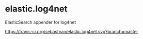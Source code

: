 # elastic.log4net
ElasticSearch appender for log4net

https://travis-ci.org/sebastyan/elastic.log4net.svg?branch=master
